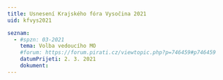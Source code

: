 ```yaml
---
title: Usnesení Krajského fóra Vysočina 2021
uid: kfvys2021

seznam:
  - #spzn: 03-2021
    tema: Volba vedoucího MO
    #forum: https://forum.pirati.cz/viewtopic.php?p=746459#p746459
    datumPrijeti: 2. 3. 2021
    dokument:
---
```

